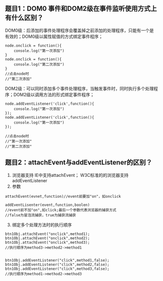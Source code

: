 ## 题目1：DOM0 事件和DOM2级在事件监听使用方式上有什么区别？
DOM0级：后添加的事件处理程序会覆盖掉之前添加的处理程序，只能有一个是有效的；DOM0级以属性赋值的方式绑定事件程序；
```
node.onclick = function(){
	console.log("第一次添加")
}
node.onclick = function(){
	console.log("第二次添加")
}
//点击node时
//"第二次添加"

```
DOM2级：可以同时添加多个事件处理程序，当触发事件时，同时执行多个处理程序；DOM2级以调用方法的形式绑定事件程序；
```
node.addEventListener('click',function(){
	console.log("第一次添加")
});
node.addEventListener('click',function(){
	console.log("第一次添加")
});

//点击node时
//"第一次添加"
//"第二次添加"
```
## 题目2：attachEvent与addEventListener的区别？
1. 浏览器支持
IE中支持attachEvent；
W3C标准的的浏览器支持addEventListener
2. 参数
```
attachEvent(evnet,function)//event前要加"on"，如onclick

addEventLisenter(event,function,boolen)
//event前不加"on",如click;最后一个参数代表浏览器的捕获方式
//false为冒泡流捕获，true为捕获流捕获
```
3. 绑定多个处理方法时的执行顺序
```
btn1Obj.attachEvent("onclick",method1); 
btn1Obj.attachEvent("onclick",method2); 
btn1Obj.attachEvent("onclick",method3);
//执行顺序为method3->method2->method1 


btn1Obj.addEventListener("click",method1,false); 
btn1Obj.addEventListener("click",method2,false); 
btn1Obj.addEventListener("click",method3,false);
//执行顺序为method1->method2->method3 
```
